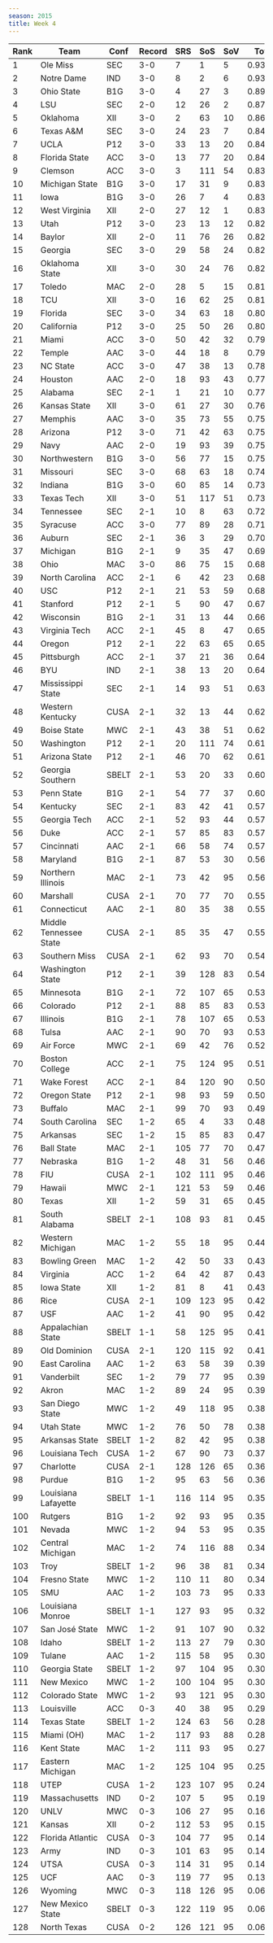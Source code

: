 ```yaml
---
season: 2015
title: Week 4
---
```

<table class="display"><thead><tr><th>Rank</th><th>Team</th><th>Conf</th><th>Record</th><th>SRS</th><th>SoS</th><th>SoV</th><th>Total</th></tr></thead><tbody>
<tr><td>1</td><td>Ole Miss</td><td>SEC</td><td>3-0</td><td>7</td><td>1</td><td>5</td><td>0.93286</td></tr>
<tr><td>2</td><td>Notre Dame</td><td>IND</td><td>3-0</td><td>8</td><td>2</td><td>6</td><td>0.93060</td></tr>
<tr><td>3</td><td>Ohio State</td><td>B1G</td><td>3-0</td><td>4</td><td>27</td><td>3</td><td>0.89879</td></tr>
<tr><td>4</td><td>LSU</td><td>SEC</td><td>2-0</td><td>12</td><td>26</td><td>2</td><td>0.87292</td></tr>
<tr><td>5</td><td>Oklahoma</td><td>XII</td><td>3-0</td><td>2</td><td>63</td><td>10</td><td>0.86629</td></tr>
<tr><td>6</td><td>Texas A&M</td><td>SEC</td><td>3-0</td><td>24</td><td>23</td><td>7</td><td>0.84751</td></tr>
<tr><td>7</td><td>UCLA</td><td>P12</td><td>3-0</td><td>33</td><td>13</td><td>20</td><td>0.84424</td></tr>
<tr><td>8</td><td>Florida State</td><td>ACC</td><td>3-0</td><td>13</td><td>77</td><td>20</td><td>0.84077</td></tr>
<tr><td>9</td><td>Clemson</td><td>ACC</td><td>3-0</td><td>3</td><td>111</td><td>54</td><td>0.83890</td></tr>
<tr><td>10</td><td>Michigan State</td><td>B1G</td><td>3-0</td><td>17</td><td>31</td><td>9</td><td>0.83600</td></tr>
<tr><td>11</td><td>Iowa</td><td>B1G</td><td>3-0</td><td>26</td><td>7</td><td>4</td><td>0.83485</td></tr>
<tr><td>12</td><td>West Virginia</td><td>XII</td><td>2-0</td><td>27</td><td>12</td><td>1</td><td>0.83045</td></tr>
<tr><td>13</td><td>Utah</td><td>P12</td><td>3-0</td><td>23</td><td>13</td><td>12</td><td>0.82972</td></tr>
<tr><td>14</td><td>Baylor</td><td>XII</td><td>2-0</td><td>11</td><td>76</td><td>26</td><td>0.82339</td></tr>
<tr><td>15</td><td>Georgia</td><td>SEC</td><td>3-0</td><td>29</td><td>58</td><td>24</td><td>0.82328</td></tr>
<tr><td>16</td><td>Oklahoma State</td><td>XII</td><td>3-0</td><td>30</td><td>24</td><td>76</td><td>0.82019</td></tr>
<tr><td>17</td><td>Toledo</td><td>MAC</td><td>2-0</td><td>28</td><td>5</td><td>15</td><td>0.81782</td></tr>
<tr><td>18</td><td>TCU</td><td>XII</td><td>3-0</td><td>16</td><td>62</td><td>25</td><td>0.81611</td></tr>
<tr><td>19</td><td>Florida</td><td>SEC</td><td>3-0</td><td>34</td><td>63</td><td>18</td><td>0.80874</td></tr>
<tr><td>20</td><td>California</td><td>P12</td><td>3-0</td><td>25</td><td>50</td><td>26</td><td>0.80586</td></tr>
<tr><td>21</td><td>Miami</td><td>ACC</td><td>3-0</td><td>50</td><td>42</td><td>32</td><td>0.79775</td></tr>
<tr><td>22</td><td>Temple</td><td>AAC</td><td>3-0</td><td>44</td><td>18</td><td>8</td><td>0.79095</td></tr>
<tr><td>23</td><td>NC State</td><td>ACC</td><td>3-0</td><td>47</td><td>38</td><td>13</td><td>0.78631</td></tr>
<tr><td>24</td><td>Houston</td><td>AAC</td><td>2-0</td><td>18</td><td>93</td><td>43</td><td>0.77714</td></tr>
<tr><td>25</td><td>Alabama</td><td>SEC</td><td>2-1</td><td>1</td><td>21</td><td>10</td><td>0.77405</td></tr>
<tr><td>26</td><td>Kansas State</td><td>XII</td><td>3-0</td><td>61</td><td>27</td><td>30</td><td>0.76364</td></tr>
<tr><td>27</td><td>Memphis</td><td>AAC</td><td>3-0</td><td>35</td><td>73</td><td>55</td><td>0.75875</td></tr>
<tr><td>28</td><td>Arizona</td><td>P12</td><td>3-0</td><td>71</td><td>42</td><td>63</td><td>0.75478</td></tr>
<tr><td>29</td><td>Navy</td><td>AAC</td><td>2-0</td><td>19</td><td>93</td><td>39</td><td>0.75271</td></tr>
<tr><td>30</td><td>Northwestern</td><td>B1G</td><td>3-0</td><td>56</td><td>77</td><td>15</td><td>0.75059</td></tr>
<tr><td>31</td><td>Missouri</td><td>SEC</td><td>3-0</td><td>68</td><td>63</td><td>18</td><td>0.74991</td></tr>
<tr><td>32</td><td>Indiana</td><td>B1G</td><td>3-0</td><td>60</td><td>85</td><td>14</td><td>0.73527</td></tr>
<tr><td>33</td><td>Texas Tech</td><td>XII</td><td>3-0</td><td>51</td><td>117</td><td>51</td><td>0.73324</td></tr>
<tr><td>34</td><td>Tennessee</td><td>SEC</td><td>2-1</td><td>10</td><td>8</td><td>63</td><td>0.72081</td></tr>
<tr><td>35</td><td>Syracuse</td><td>ACC</td><td>3-0</td><td>77</td><td>89</td><td>28</td><td>0.71355</td></tr>
<tr><td>36</td><td>Auburn</td><td>SEC</td><td>2-1</td><td>36</td><td>3</td><td>29</td><td>0.70836</td></tr>
<tr><td>37</td><td>Michigan</td><td>B1G</td><td>2-1</td><td>9</td><td>35</td><td>47</td><td>0.69810</td></tr>
<tr><td>38</td><td>Ohio</td><td>MAC</td><td>3-0</td><td>86</td><td>75</td><td>15</td><td>0.68910</td></tr>
<tr><td>39</td><td>North Carolina</td><td>ACC</td><td>2-1</td><td>6</td><td>42</td><td>23</td><td>0.68370</td></tr>
<tr><td>40</td><td>USC</td><td>P12</td><td>2-1</td><td>21</td><td>53</td><td>59</td><td>0.68123</td></tr>
<tr><td>41</td><td>Stanford</td><td>P12</td><td>2-1</td><td>5</td><td>90</td><td>47</td><td>0.67543</td></tr>
<tr><td>42</td><td>Wisconsin</td><td>B1G</td><td>2-1</td><td>31</td><td>13</td><td>44</td><td>0.66114</td></tr>
<tr><td>43</td><td>Virginia Tech</td><td>ACC</td><td>2-1</td><td>45</td><td>8</td><td>47</td><td>0.65595</td></tr>
<tr><td>44</td><td>Oregon</td><td>P12</td><td>2-1</td><td>22</td><td>63</td><td>65</td><td>0.65286</td></tr>
<tr><td>45</td><td>Pittsburgh</td><td>ACC</td><td>2-1</td><td>37</td><td>21</td><td>36</td><td>0.64876</td></tr>
<tr><td>46</td><td>BYU</td><td>IND</td><td>2-1</td><td>38</td><td>13</td><td>20</td><td>0.64198</td></tr>
<tr><td>47</td><td>Mississippi State</td><td>SEC</td><td>2-1</td><td>14</td><td>93</td><td>51</td><td>0.63628</td></tr>
<tr><td>48</td><td>Western Kentucky</td><td>CUSA</td><td>2-1</td><td>32</td><td>13</td><td>44</td><td>0.62984</td></tr>
<tr><td>49</td><td>Boise State</td><td>MWC</td><td>2-1</td><td>43</td><td>38</td><td>51</td><td>0.62007</td></tr>
<tr><td>50</td><td>Washington</td><td>P12</td><td>2-1</td><td>20</td><td>111</td><td>74</td><td>0.61648</td></tr>
<tr><td>51</td><td>Arizona State</td><td>P12</td><td>2-1</td><td>46</td><td>70</td><td>62</td><td>0.61647</td></tr>
<tr><td>52</td><td>Georgia Southern</td><td>SBELT</td><td>2-1</td><td>53</td><td>20</td><td>33</td><td>0.60423</td></tr>
<tr><td>53</td><td>Penn State</td><td>B1G</td><td>2-1</td><td>54</td><td>77</td><td>37</td><td>0.60374</td></tr>
<tr><td>54</td><td>Kentucky</td><td>SEC</td><td>2-1</td><td>83</td><td>42</td><td>41</td><td>0.57467</td></tr>
<tr><td>55</td><td>Georgia Tech</td><td>ACC</td><td>2-1</td><td>52</td><td>93</td><td>44</td><td>0.57421</td></tr>
<tr><td>56</td><td>Duke</td><td>ACC</td><td>2-1</td><td>57</td><td>85</td><td>83</td><td>0.57238</td></tr>
<tr><td>57</td><td>Cincinnati</td><td>AAC</td><td>2-1</td><td>66</td><td>58</td><td>74</td><td>0.57005</td></tr>
<tr><td>58</td><td>Maryland</td><td>B1G</td><td>2-1</td><td>87</td><td>53</td><td>30</td><td>0.56506</td></tr>
<tr><td>59</td><td>Northern Illinois</td><td>MAC</td><td>2-1</td><td>73</td><td>42</td><td>95</td><td>0.56276</td></tr>
<tr><td>60</td><td>Marshall</td><td>CUSA</td><td>2-1</td><td>70</td><td>77</td><td>70</td><td>0.55831</td></tr>
<tr><td>61</td><td>Connecticut</td><td>AAC</td><td>2-1</td><td>80</td><td>35</td><td>38</td><td>0.55760</td></tr>
<tr><td>62</td><td>Middle Tennessee State</td><td>CUSA</td><td>2-1</td><td>85</td><td>35</td><td>47</td><td>0.55192</td></tr>
<tr><td>63</td><td>Southern Miss</td><td>CUSA</td><td>2-1</td><td>62</td><td>93</td><td>70</td><td>0.54931</td></tr>
<tr><td>64</td><td>Washington State</td><td>P12</td><td>2-1</td><td>39</td><td>128</td><td>83</td><td>0.54687</td></tr>
<tr><td>65</td><td>Minnesota</td><td>B1G</td><td>2-1</td><td>72</td><td>107</td><td>65</td><td>0.53942</td></tr>
<tr><td>66</td><td>Colorado</td><td>P12</td><td>2-1</td><td>88</td><td>85</td><td>83</td><td>0.53696</td></tr>
<tr><td>67</td><td>Illinois</td><td>B1G</td><td>2-1</td><td>78</td><td>107</td><td>65</td><td>0.53143</td></tr>
<tr><td>68</td><td>Tulsa</td><td>AAC</td><td>2-1</td><td>90</td><td>70</td><td>93</td><td>0.53071</td></tr>
<tr><td>69</td><td>Air Force</td><td>MWC</td><td>2-1</td><td>69</td><td>42</td><td>76</td><td>0.52961</td></tr>
<tr><td>70</td><td>Boston College</td><td>ACC</td><td>2-1</td><td>75</td><td>124</td><td>95</td><td>0.51380</td></tr>
<tr><td>71</td><td>Wake Forest</td><td>ACC</td><td>2-1</td><td>84</td><td>120</td><td>90</td><td>0.50516</td></tr>
<tr><td>72</td><td>Oregon State</td><td>P12</td><td>2-1</td><td>98</td><td>93</td><td>59</td><td>0.50187</td></tr>
<tr><td>73</td><td>Buffalo</td><td>MAC</td><td>2-1</td><td>99</td><td>70</td><td>93</td><td>0.49692</td></tr>
<tr><td>74</td><td>South Carolina</td><td>SEC</td><td>1-2</td><td>65</td><td>4</td><td>33</td><td>0.48211</td></tr>
<tr><td>75</td><td>Arkansas</td><td>SEC</td><td>1-2</td><td>15</td><td>85</td><td>83</td><td>0.47712</td></tr>
<tr><td>76</td><td>Ball State</td><td>MAC</td><td>2-1</td><td>105</td><td>77</td><td>70</td><td>0.47556</td></tr>
<tr><td>77</td><td>Nebraska</td><td>B1G</td><td>1-2</td><td>48</td><td>31</td><td>56</td><td>0.46578</td></tr>
<tr><td>78</td><td>FIU</td><td>CUSA</td><td>2-1</td><td>102</td><td>111</td><td>95</td><td>0.46232</td></tr>
<tr><td>79</td><td>Hawaii</td><td>MWC</td><td>2-1</td><td>121</td><td>53</td><td>59</td><td>0.46211</td></tr>
<tr><td>80</td><td>Texas</td><td>XII</td><td>1-2</td><td>59</td><td>31</td><td>65</td><td>0.45932</td></tr>
<tr><td>81</td><td>South Alabama</td><td>SBELT</td><td>2-1</td><td>108</td><td>93</td><td>81</td><td>0.45220</td></tr>
<tr><td>82</td><td>Western Michigan</td><td>MAC</td><td>1-2</td><td>55</td><td>18</td><td>95</td><td>0.44632</td></tr>
<tr><td>83</td><td>Bowling Green</td><td>MAC</td><td>1-2</td><td>42</td><td>50</td><td>33</td><td>0.43776</td></tr>
<tr><td>84</td><td>Virginia</td><td>ACC</td><td>1-2</td><td>64</td><td>42</td><td>87</td><td>0.43341</td></tr>
<tr><td>85</td><td>Iowa State</td><td>XII</td><td>1-2</td><td>81</td><td>8</td><td>41</td><td>0.43191</td></tr>
<tr><td>86</td><td>Rice</td><td>CUSA</td><td>2-1</td><td>109</td><td>123</td><td>95</td><td>0.42789</td></tr>
<tr><td>87</td><td>USF</td><td>AAC</td><td>1-2</td><td>41</td><td>90</td><td>95</td><td>0.42575</td></tr>
<tr><td>88</td><td>Appalachian State</td><td>SBELT</td><td>1-1</td><td>58</td><td>125</td><td>95</td><td>0.41643</td></tr>
<tr><td>89</td><td>Old Dominion</td><td>CUSA</td><td>2-1</td><td>120</td><td>115</td><td>92</td><td>0.41244</td></tr>
<tr><td>90</td><td>East Carolina</td><td>AAC</td><td>1-2</td><td>63</td><td>58</td><td>39</td><td>0.39889</td></tr>
<tr><td>91</td><td>Vanderbilt</td><td>SEC</td><td>1-2</td><td>79</td><td>77</td><td>95</td><td>0.39355</td></tr>
<tr><td>92</td><td>Akron</td><td>MAC</td><td>1-2</td><td>89</td><td>24</td><td>95</td><td>0.39245</td></tr>
<tr><td>93</td><td>San Diego State</td><td>MWC</td><td>1-2</td><td>49</td><td>118</td><td>95</td><td>0.38741</td></tr>
<tr><td>94</td><td>Utah State</td><td>MWC</td><td>1-2</td><td>76</td><td>50</td><td>78</td><td>0.38730</td></tr>
<tr><td>95</td><td>Arkansas State</td><td>SBELT</td><td>1-2</td><td>82</td><td>42</td><td>95</td><td>0.38574</td></tr>
<tr><td>96</td><td>Louisiana Tech</td><td>CUSA</td><td>1-2</td><td>67</td><td>90</td><td>73</td><td>0.37943</td></tr>
<tr><td>97</td><td>Charlotte</td><td>CUSA</td><td>2-1</td><td>128</td><td>126</td><td>65</td><td>0.36264</td></tr>
<tr><td>98</td><td>Purdue</td><td>B1G</td><td>1-2</td><td>95</td><td>63</td><td>56</td><td>0.36029</td></tr>
<tr><td>99</td><td>Louisiana Lafayette</td><td>SBELT</td><td>1-1</td><td>116</td><td>114</td><td>95</td><td>0.35653</td></tr>
<tr><td>100</td><td>Rutgers</td><td>B1G</td><td>1-2</td><td>92</td><td>93</td><td>95</td><td>0.35412</td></tr>
<tr><td>101</td><td>Nevada</td><td>MWC</td><td>1-2</td><td>94</td><td>53</td><td>95</td><td>0.35054</td></tr>
<tr><td>102</td><td>Central Michigan</td><td>MAC</td><td>1-2</td><td>74</td><td>116</td><td>88</td><td>0.34890</td></tr>
<tr><td>103</td><td>Troy</td><td>SBELT</td><td>1-2</td><td>96</td><td>38</td><td>81</td><td>0.34799</td></tr>
<tr><td>104</td><td>Fresno State</td><td>MWC</td><td>1-2</td><td>110</td><td>11</td><td>80</td><td>0.34584</td></tr>
<tr><td>105</td><td>SMU</td><td>AAC</td><td>1-2</td><td>103</td><td>73</td><td>95</td><td>0.33122</td></tr>
<tr><td>106</td><td>Louisiana Monroe</td><td>SBELT</td><td>1-1</td><td>127</td><td>93</td><td>95</td><td>0.32740</td></tr>
<tr><td>107</td><td>San José State</td><td>MWC</td><td>1-2</td><td>91</td><td>107</td><td>90</td><td>0.32642</td></tr>
<tr><td>108</td><td>Idaho</td><td>SBELT</td><td>1-2</td><td>113</td><td>27</td><td>79</td><td>0.30997</td></tr>
<tr><td>109</td><td>Tulane</td><td>AAC</td><td>1-2</td><td>115</td><td>58</td><td>95</td><td>0.30724</td></tr>
<tr><td>110</td><td>Georgia State</td><td>SBELT</td><td>1-2</td><td>97</td><td>104</td><td>95</td><td>0.30570</td></tr>
<tr><td>111</td><td>New Mexico</td><td>MWC</td><td>1-2</td><td>100</td><td>104</td><td>95</td><td>0.30477</td></tr>
<tr><td>112</td><td>Colorado State</td><td>MWC</td><td>1-2</td><td>93</td><td>121</td><td>95</td><td>0.30344</td></tr>
<tr><td>113</td><td>Louisville</td><td>ACC</td><td>0-3</td><td>40</td><td>38</td><td>95</td><td>0.29732</td></tr>
<tr><td>114</td><td>Texas State</td><td>SBELT</td><td>1-2</td><td>124</td><td>63</td><td>56</td><td>0.28251</td></tr>
<tr><td>115</td><td>Miami (OH)</td><td>MAC</td><td>1-2</td><td>117</td><td>93</td><td>88</td><td>0.28067</td></tr>
<tr><td>116</td><td>Kent State</td><td>MAC</td><td>1-2</td><td>111</td><td>93</td><td>95</td><td>0.27970</td></tr>
<tr><td>117</td><td>Eastern Michigan</td><td>MAC</td><td>1-2</td><td>125</td><td>104</td><td>95</td><td>0.25011</td></tr>
<tr><td>118</td><td>UTEP</td><td>CUSA</td><td>1-2</td><td>123</td><td>107</td><td>95</td><td>0.24350</td></tr>
<tr><td>119</td><td>Massachusetts</td><td>IND</td><td>0-2</td><td>107</td><td>5</td><td>95</td><td>0.19131</td></tr>
<tr><td>120</td><td>UNLV</td><td>MWC</td><td>0-3</td><td>106</td><td>27</td><td>95</td><td>0.16819</td></tr>
<tr><td>121</td><td>Kansas</td><td>XII</td><td>0-2</td><td>112</td><td>53</td><td>95</td><td>0.15702</td></tr>
<tr><td>122</td><td>Florida Atlantic</td><td>CUSA</td><td>0-3</td><td>104</td><td>77</td><td>95</td><td>0.14891</td></tr>
<tr><td>123</td><td>Army</td><td>IND</td><td>0-3</td><td>101</td><td>63</td><td>95</td><td>0.14725</td></tr>
<tr><td>124</td><td>UTSA</td><td>CUSA</td><td>0-3</td><td>114</td><td>31</td><td>95</td><td>0.14719</td></tr>
<tr><td>125</td><td>UCF</td><td>AAC</td><td>0-3</td><td>119</td><td>77</td><td>95</td><td>0.13054</td></tr>
<tr><td>126</td><td>Wyoming</td><td>MWC</td><td>0-3</td><td>118</td><td>126</td><td>95</td><td>0.06645</td></tr>
<tr><td>127</td><td>New Mexico State</td><td>SBELT</td><td>0-3</td><td>122</td><td>119</td><td>95</td><td>0.06385</td></tr>
<tr><td>128</td><td>North Texas</td><td>CUSA</td><td>0-2</td><td>126</td><td>121</td><td>95</td><td>0.06312</td></tr>
</tbody></table>
